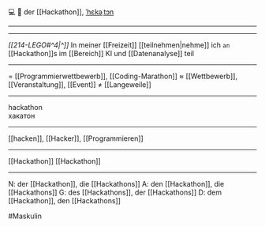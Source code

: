 💻 🔵 der [[Hackathon]], [ˈhɛkəˌtɔn](https://youglish.com/pronounce/Hackathon/german)

---
---
*[[214-LEGO#^4|^]]* In meiner [[Freizeit]] [[teilnehmen|nehme]] ich `an` [[Hackathon]]s im [[Bereich]] KI und [[Datenanalyse]] teil



---
= [[Programmierwettbewerb]], [[Coding-Marathon]]
≈ [[Wettbewerb]], [[Veranstaltung]], [[Event]]
≠ [[Langeweile]]

---
hackathon  
хакатон

---
[[hacken]], [[Hacker]], [[Programmieren]]

---
[[Hackathon]]
[[Hackathon]]


---
N: der [[Hackathon]], die [[Hackathons]]
A: den [[Hackathon]], die [[Hackathons]]
G: des [[Hackathons]], der [[Hackathons]]
D: dem [[Hackathon]], den [[Hackathons]]

#Maskulin 